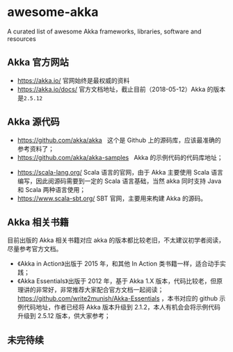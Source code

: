 # awesome-akka

A curated list of awesome Akka frameworks, libraries, software and resources

## Akka 官方网站

* https://akka.io/ 官网始终是最权威的资料
* https://akka.io/docs/ 官方文档地址，截止目前（2018-05-12）Akka 的版本是`2.5.12`

## Akka 源代码

* https://github.com/akka/akka   这个是 Github 上的源码库，应该最准确的参考资料了；
* https://github.com/akka/akka-samples   Akka 的示例代码的代码库地址；

- https://scala-lang.org/ Scala 语言的官网，由于 Akka 主要使用 Scala 语言编写，因此阅源码需要到一定的 Scala 语言基础，当然 akka 同时支持 Java 和 Scala 两种语言使用；
- https://www.scala-sbt.org/ SBT 官网，主要用来构建 Akka 的源码。

## Akka 相关书籍

目前出版的 Akka 相关书籍对应 akka 的版本都比较老旧，不太建议初学者阅读，尽量参考官方文档。

* 《Akka in Action》出版于 2015 年，和其他 In Action 类书籍一样，适合动手实践；
* 《Akka Essentials》出版于 2012 年，基于 Akka 1.X 版本，代码比较老，但原理讲的非常好，非常推荐大家配合官方文档一起阅读；https://github.com/write2munish/Akka-Essentials ，本书对应的 github 示例代码地址，作者已经将 Akka 版本升级到 2.1.2，本人有机会会将示例代码升级到 2.5.12 版本，供大家参考；

## 未完待续
